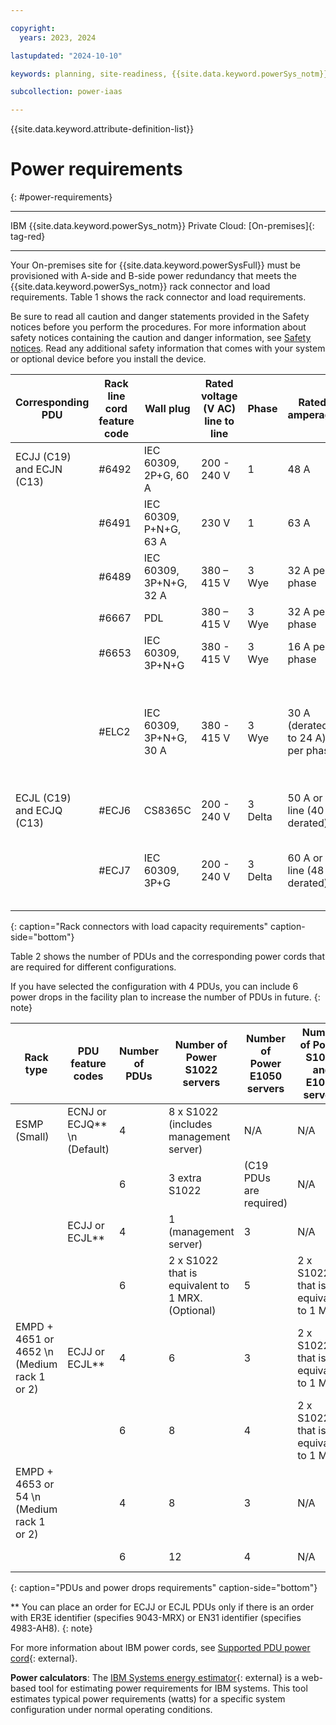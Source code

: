 ```yaml
---

copyright:
  years: 2023, 2024

lastupdated: "2024-10-10"

keywords: planning, site-readiness, {{site.data.keyword.powerSys_notm}}, private cloud, power requirement, power

subcollection: power-iaas

---
```


{{site.data.keyword.attribute-definition-list}}


# Power requirements
{: #power-requirements}

---

IBM {{site.data.keyword.powerSys_notm}} Private Cloud: [On-premises]{: tag-red}

---

Your On-premises site for {{site.data.keyword.powerSysFull}} must be provisioned with A-side and B-side power redundancy that meets the {{site.data.keyword.powerSys_notm}} rack connector and load requirements. Table 1 shows the rack connector and load requirements.

Be sure to read all caution and danger statements provided in the Safety notices before you perform the procedures. For more information about safety notices containing the caution and danger information, see [Safety notices](/docs/power-iaas?topic=power-iaas-safety-notices). Read any additional safety information that comes with your system or optional device before you install the device.


| Corresponding PDU| Rack line cord feature code | Wall plug      | Rated voltage (V AC) line to line | Phase   | Rated amperage | Location |
| ------ | ------ | ------ | ------ | ------ | ------ | ------ |
| ECJJ (C19) and ECJN (C13) | #6492 | IEC 60309, 2P+G, 60 A  | 200 - 240 V |   1   | 48 A          | US, Canada, Latin America(LA), and Japan |
|         | #6491 | IEC 60309, P+N+G, 63 A | 230 V           |   1   | 63 A          | EMEA |
|         | #6489 | IEC 60309, 3P+N+G, 32 A | 380 – 415 V    |   3 Wye   | 32 A per phase | Europe, Middle East, and Asia (EMEA) |
|         | #6667 | PDL                 | 380 – 415 V      |   3 Wye   | 32 A per phase | Australia and New Zealand |
|         | #6653 | IEC 60309, 3P+N+G   | 380 - 415 V    | 3 Wye | 16 A per phase     | Switzerland |
|         | #ELC2 | IEC 60309, 3P+N+G, 30 A | 380 - 415 V   | 3 Wye | 30 A (derated to 24 A) per phase | United States, Canada, Mexico, and Japan (European Style Power for US type countries) |
| ECJL (C19) and ECJQ (C13) | #ECJ6 | CS8365C | 200 - 240 V | 3 Delta | 50 A or line (40 A derated) | United States, Canada |
|         | #ECJ7 | IEC 60309, 3P+G | 200 - 240 V | 3 Delta | 60 A or line (48 A derated) | United States, Canada, Latin America, and Japan |
{: caption="Rack connectors with load capacity requirements" caption-side="bottom"}















Table 2 shows the number of PDUs and the corresponding power cords that are required for different configurations.

If you have selected the configuration with 4 PDUs, you can include 6 power drops in the facility plan to increase the number of PDUs in future.
{: note}

| Rack type | PDU feature codes | Number of PDUs | Number of Power S1022 servers | Number of Power E1050 servers | Number of Power S1022 and E1050 servers | Number of Power E1080 servers \n (no mixing) |
| ------ | ------ | ------ | ------ | ------ | ------ | ------ |
| ESMP (Small) | ECNJ or ECJQ** \n (Default) | 4 | 8 x S1022 (includes management server)  | N/A   | N/A | N/A  |
|   |  | 6 | 3 extra S1022 |  (C19 PDUs are required) | N/A |  N/A |
|   |  ECJJ or ECJL** | 4  | 1 (management server)  | 3  | N/A | N/A |
|   |   |  6  | 2 x S1022 that is equivalent to 1 MRX. (Optional) |  5 | 2 x S1022 that is equivalent to 1 MRX. | N/A |
| EMPD + 4651 or 4652 \n (Medium rack 1 or 2) | ECJJ or ECJL** | 4  | 6  | 3  | 2 x S1022 that is equivalent to 1 MRX. | 1x2 enclosures |
|   |   | 6 | 8 |  4 | 2 x S1022 that is equivalent to 1 MRX. | N/A |
| EMPD + 4653 or 54 \n (Medium rack 1 or 2) |  | 4  | 8  | 3  | N/A | 1x2 enclosures  |
|  |  | 6 |  12 |  4 | N/A |  2x2 enclosures |
{: caption="PDUs and power drops requirements" caption-side="bottom"}

** You can place an order for ECJJ or ECJL PDUs only if there is an order with ER3E identifier (specifies 9043-MRX) or EN31 identifier (specifies 4983-AH8).
{: note}

For more information about IBM power cords, see [Supported PDU power cord](https://www.ibm.com/docs/en/power9/0009-ESS?topic=pr-supported-pdu-power-cords){: external}.


**Power calculators**: The [IBM Systems energy estimator](https://see.c8f8f055.public.multi-containers.ibm.com){: external} is a web-based tool for estimating power requirements for IBM systems. This tool estimates typical power requirements (watts) for a specific system configuration under normal operating conditions.

